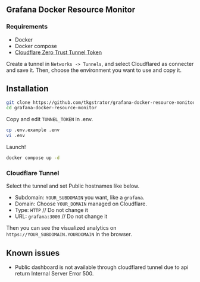 ## Grafana Docker Resource Monitor

### Requirements

- Docker
- Docker compose
- [Cloudflare Zero Trust Tunnel Token](https://one.dash.cloudflare.com/)

Create a tunnel in `Networks -> Tunnels`, and select Cloudflared as connecter and save it. Then, choose the environment you want to use and copy it.

## Installation

```zsh
git clone https://github.com/tkgstrator/grafana-docker-resource-monitor.git
cd grafana-docker-resource-monitor
```

Copy and edit `TUNNEL_TOKEN` in .env.

```zsh
cp .env.example .env
vi .env
```

Launch!

```zsh
docker compose up -d
```

### Cloudflare Tunnel

Select the tunnel and set Public hostnames like below.

- Subdomain: `YOUR_SUBDOMAIN` you want, like a `grafana`.
- Domain: Choose `YOUR_DOMAIN` managed on Cloudflare.
- Type: `HTTP` // Do not change it
- URL: `grafana:3000` // Do not change it

Then you can see the visualized analytics on `https://YOUR_SUBDOMAIN.YOURDOMAIN` in the browser.

## Known issues

- Public dashboard is not available through cloudflared tunnel due to api return Internal Server Error 500.
